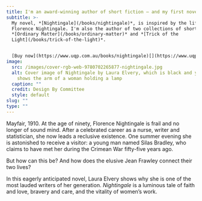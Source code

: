 ```yaml
---
title: I'm an award-winning author of short fiction – and my first novel is out now
subtitle: >-
  My novel, *[Nightingale](/books/nightingale)*, is inspired by the life of
  Florence Nightingale. I'm also the author of two collections of short fiction,
  *[Ordinary Matter](/books/ordinary-matter)* and *[Trick of the
  Light](/books/trick-of-the-light)*. 


  [Buy now](https://www.uqp.com.au/books/nightingale)[](https://www.uqp.com.au/books/nightingale) →
image:
  src: /images/cover-rgb-web-9780702265877-nightingale.jpg
  alt: Cover image of Nightingale by Laura Elvery, which is black and yellow and
    shows the arm of a woman holding a lamp
  caption: ""
  credit: Design By Committee
  style: default
slug: ""
type: ""
---
```

Mayfair, 1910. At the age of ninety, Florence Nightingale is frail and no longer of sound mind. After a celebrated career as a nurse, writer and statistician, she now leads a reclusive existence. One summer evening she is astonished to receive a visitor: a young man named Silas Bradley, who claims to have met her during the Crimean War fifty-five years ago. 

But how can this be? And how does the elusive Jean Frawley connect their two lives?

In this eagerly anticipated novel, Laura Elvery shows why she is one of the most lauded writers of her generation. *Nightingale* is a luminous tale of faith and love, bravery and care, and the vitality of women’s work.
